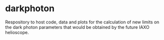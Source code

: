 # darkphoton

Respository to host code, data and plots for the calculation of new limits on the dark photon parameters that would be obtained by the future IAXO helioscope.
